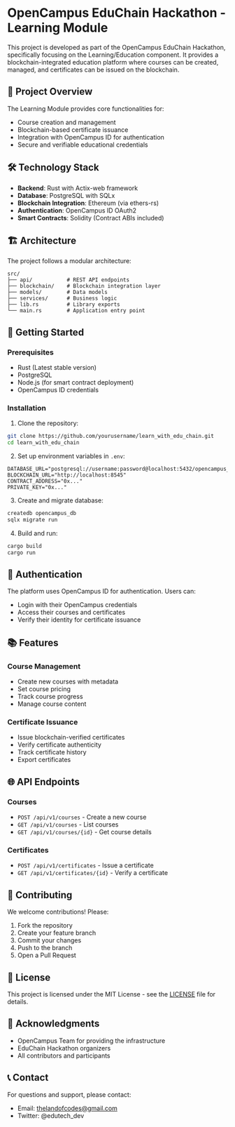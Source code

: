 # OpenCampus EduChain Hackathon - Learning Module

This project is developed as part of the OpenCampus EduChain Hackathon, specifically focusing on the Learning/Education component. It provides a blockchain-integrated education platform where courses can be created, managed, and certificates can be issued on the blockchain.

## 🎯 Project Overview

The Learning Module provides core functionalities for:
- Course creation and management
- Blockchain-based certificate issuance
- Integration with OpenCampus ID for authentication
- Secure and verifiable educational credentials

## 🛠 Technology Stack

- **Backend**: Rust with Actix-web framework
- **Database**: PostgreSQL with SQLx
- **Blockchain Integration**: Ethereum (via ethers-rs)
- **Authentication**: OpenCampus ID OAuth2
- **Smart Contracts**: Solidity (Contract ABIs included)

## 🏗 Architecture

The project follows a modular architecture:
```
src/
├── api/           # REST API endpoints
├── blockchain/    # Blockchain integration layer
├── models/        # Data models
├── services/      # Business logic
├── lib.rs         # Library exports
└── main.rs        # Application entry point
```

## 🚀 Getting Started

### Prerequisites

- Rust (Latest stable version)
- PostgreSQL
- Node.js (for smart contract deployment)
- OpenCampus ID credentials

### Installation

1. Clone the repository:
```bash
git clone https://github.com/yourusername/learn_with_edu_chain.git
cd learn_with_edu_chain
```

2. Set up environment variables in `.env`:
```env
DATABASE_URL="postgresql://username:password@localhost:5432/opencampus_db"
BLOCKCHAIN_URL="http://localhost:8545"
CONTRACT_ADDRESS="0x..."
PRIVATE_KEY="0x..."
```

3. Create and migrate database:
```bash
createdb opencampus_db
sqlx migrate run
```

4. Build and run:
```bash
cargo build
cargo run
```

## 🔐 Authentication

The platform uses OpenCampus ID for authentication. Users can:
- Login with their OpenCampus credentials
- Access their courses and certificates
- Verify their identity for certificate issuance

## 📚 Features

### Course Management
- Create new courses with metadata
- Set course pricing
- Track course progress
- Manage course content

### Certificate Issuance
- Issue blockchain-verified certificates
- Verify certificate authenticity
- Track certificate history
- Export certificates

## 🌐 API Endpoints

### Courses
- `POST /api/v1/courses` - Create a new course
- `GET /api/v1/courses` - List courses
- `GET /api/v1/courses/{id}` - Get course details

### Certificates
- `POST /api/v1/certificates` - Issue a certificate
- `GET /api/v1/certificates/{id}` - Verify a certificate

## 🤝 Contributing

We welcome contributions! Please:
1. Fork the repository
2. Create your feature branch
3. Commit your changes
4. Push to the branch
5. Open a Pull Request

## 📄 License

This project is licensed under the MIT License - see the [LICENSE](LICENSE) file for details.

## 🌟 Acknowledgments

- OpenCampus Team for providing the infrastructure
- EduChain Hackathon organizers
- All contributors and participants

## 📞 Contact

For questions and support, please contact:
- Email: thelandofcodes@gmail.com
- Twitter: @edutech_dev
